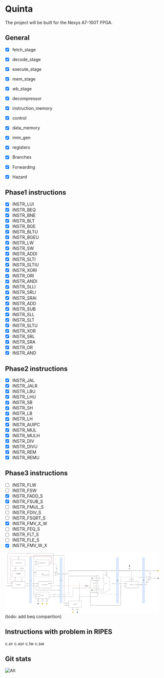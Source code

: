 # Quinta

The project will be built for the Nexys A7-100T FPGA.

## General

- [x] fetch_stage
- [x] decode_stage
- [x] execute_stage
- [x] mem_stage
- [x] wb_stage

- [x] decompressor
- [x] instruction_memory
- [x] control
- [x] data_memory
- [x] imm_gen
- [x] registers

- [x] Branches
- [x] Forwarding
- [x] Hazard

## Phase1 instructions

- [x] INSTR_LUI
- [x] INSTR_BEQ
- [x] INSTR_BNE
- [x] INSTR_BLT
- [x] INSTR_BGE
- [x] INSTR_BLTU
- [x] INSTR_BGEU
- [x] INSTR_LW
- [x] INSTR_SW
- [x] INSTR_ADDI
- [x] INSTR_SLTI
- [x] INSTR_SLTIU
- [x] INSTR_XORI
- [x] INSTR_ORI
- [x] INSTR_ANDI
- [x] INSTR_SLLI
- [x] INSTR_SRLI
- [x] INSTR_SRAI
- [x] INSTR_ADD
- [x] INSTR_SUB
- [x] INSTR_SLL
- [x] INSTR_SLT
- [x] INSTR_SLTU
- [x] INSTR_XOR
- [x] INSTR_SRL
- [x] INSTR_SRA
- [x] INSTR_OR
- [x] INSTR_AND

## Phase2 instructions

- [x] INSTR_JAL
- [x] INSTR_JALR
- [x] INSTR_LBU
- [x] INSTR_LHU
- [x] INSTR_SB
- [x] INSTR_SH
- [x] INSTR_LB
- [x] INSTR_LH
- [x] INSTR_AUIPC
- [x] INSTR_MUL
- [x] INSTR_MULH
- [x] INSTR_DIV
- [x] INSTR_DIVU
- [x] INSTR_REM
- [x] INSTR_REMU

## Phase3 instructions

- [ ] INSTR_FLW
- [ ] INSTR_FSW
- [x] INSTR_FADD_S
- [x] INSTR_FSUB_S
- [ ] INSTR_FMUL_S
- [ ] INSTR_FDIV_S
- [ ] INSTR_FSQRT_S
- [x] INSTR_FMV_X_W
- [ ] INSTR_FEQ_S
- [ ] INSTR_FLT_S
- [ ] INSTR_FLE_S
- [x] INSTR_FMV_W_X

![Block Diagram](/doc/overview_riscV.png)
(todo: add beq comparition)

## Instructions with problem in RIPES

c.or
c.xor
c.lw
c.sw

## Git stats

![Alt](https://repobeats.axiom.co/api/embed/8cecad938df30ff41abc7afbe6f5f0a3571eab39.svg "Repobeats analytics image")
